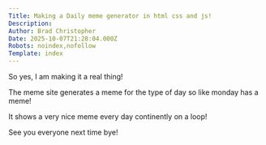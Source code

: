 ```yaml
---
Title: Making a Daily meme generator in html css and js!
Description: 
Author: Brad Christopher
Date: 2025-10-07T21:28:04.000Z
Robots: noindex,nofollow
Template: index
---
```

<p>So yes, I am making it a real thing!</p>

<p>The meme site generates a meme for the type of day so like monday has a meme!</p>

<p>It shows a very nice meme every day continently on a loop!</p>

<p>See you everyone next time bye!</p>

